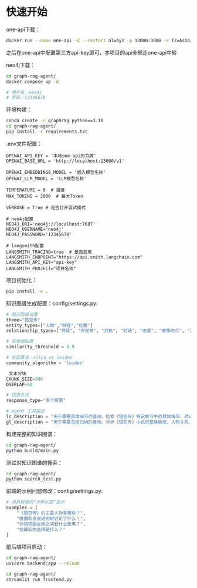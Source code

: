 # 快速开始

one-api下载：

```bash
docker run --name one-api -d --restart always -p 13000:3000 -e TZ=Asia/Shanghai -v /home/ubuntu/data/one-api:/data justsong/one-api
```

之后在one-api中配置第三方api-key即可，本项目的api全部走one-api中转

neo4j下载：

```bash
cd graph-rag-agent/
docker compose up -d

# 用户名：neo4j
# 密码：12345678
```

环境构建：

```bash
conda create -n graphrag python==3.10
cd graph-rag-agent/
pip install -r requirements.txt
```

.env文件配置：

```env
OPENAI_API_KEY = '本地one-api的令牌'
OPENAI_BASE_URL = 'http://localhost:13000/v1'

OPENAI_EMBEDDINGS_MODEL = '嵌入模型名称'
OPENAI_LLM_MODEL = 'LLM模型名称'

TEMPERATURE = 0  # 温度
MAX_TOKENS = 2000  # 最大Token

VERBOSE = True # 是否打开调试模式

# neo4j配置
NEO4J_URI='neo4j://localhost:7687'
NEO4J_USERNAME='neo4j'
NEO4J_PASSWORD='12345678'

# langsmith配置
LANGSMITH_TRACING=true  # 是否启用
LANGSMITH_ENDPOINT="https://api.smith.langchain.com"
LANGSMITH_API_KEY="api-key"
LANGSMITH_PROJECT="项目名称"
```

项目初始化：

```bash
pip install -e .
```

知识图谱生成配置：config/settings.py:

```python
# 知识图谱设置
theme="悟空传"
entity_types=["人物","妖怪","位置"]
relationship_types=["师徒", "师兄弟", "对抗", "对话", "态度", "故事地点", "其它"]

# 实体相似度
similarity_threshold = 0.9

# 社区算法：sllpa or leiden
community_algorithm = 'leiden'

 文本分块
CHUNK_SIZE=300
OVERLAP=50

# 回答方式
response_type="多个段落"

# agent 工具描述
lc_description = "用于需要具体细节的查询。检索《悟空传》特定章节中的具体情节、对话、场景描写等详细内容。适用于'某个场景发生了什么'、'具体描写是怎样的'等问题。"
gl_description = "用于需要总结归纳的查询。分析《悟空传》小说的整体脉络、人物关系、主题发展等宏观内容。适用于'整个故事的发展'、'人物关系如何'等需要跨章节分析的问题。"
```

构建完整的知识图谱：

```bash
cd graph-rag-agent/
python build/main.py
```

测试对知识图谱的搜索：

```bash
cd graph-rag-agent/
python search_test.py
```

前端的示例问题修改：config/settings.py:

```python
# 项目前端的“示例问题”显示
examples = [
    "《悟空传》的主要人物有哪些？",
    "唐僧和会说话的树讨论了什么？",
    "孙悟空跟女妖之间有什么故事？",
    "他最后的选择是什么？"
]
```

前后端项目启动：

```bash
cd graph-rag-agent/
uvicorn backend:app --reload

cd graph-rag-agent/
streamlit run frontend.py
```